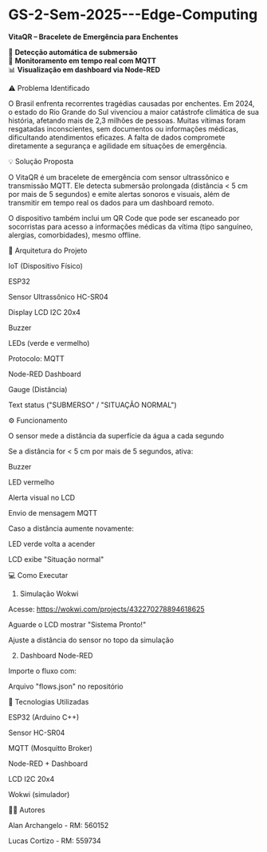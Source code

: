 # GS-2-Sem-2025---Edge-Computing

**VitaQR – Bracelete de Emergência para Enchentes**

🚨 **Detecção automática de submersão**  
🔔 **Monitoramento em tempo real com MQTT**  
📊 **Visualização em dashboard via Node-RED**


:warning: Problema Identificado

O Brasil enfrenta recorrentes tragédias causadas por enchentes. Em 2024, o estado do Rio Grande do Sul vivenciou a maior catástrofe climática de sua história, afetando mais de 2,3 milhões de pessoas. Muitas vítimas foram resgatadas inconscientes, sem documentos ou informações médicas, dificultando atendimentos eficazes. A falta de dados compromete diretamente a segurança e agilidade em situações de emergência.

:bulb: Solução Proposta

O VitaQR é um bracelete de emergência com sensor ultrassônico e transmissão MQTT. Ele detecta submersão prolongada (distância < 5 cm por mais de 5 segundos) e emite alertas sonoros e visuais, além de transmitir em tempo real os dados para um dashboard remoto.

O dispositivo também inclui um QR Code que pode ser escaneado por socorristas para acesso a informações médicas da vítima (tipo sanguíneo, alergias, comorbidades), mesmo offline.

:electric_plug: Arquitetura do Projeto

IoT (Dispositivo Físico)

ESP32

Sensor Ultrassônico HC-SR04

Display LCD I2C 20x4

Buzzer

LEDs (verde e vermelho)

Protocolo: MQTT

Node-RED Dashboard

Gauge (Distância)

Text status ("SUBMERSO" / "SITUAÇÃO NORMAL")

:gear: Funcionamento

O sensor mede a distância da superfície da água a cada segundo

Se a distância for < 5 cm por mais de 5 segundos, ativa:

Buzzer

LED vermelho

Alerta visual no LCD

Envio de mensagem MQTT

Caso a distância aumente novamente:

LED verde volta a acender

LCD exibe "Situação normal"

:computer: Como Executar

1. Simulação Wokwi

Acesse: https://wokwi.com/projects/432270278894618625

Aguarde o LCD mostrar "Sistema Pronto!"

Ajuste a distância do sensor no topo da simulação

2. Dashboard Node-RED

Importe o fluxo com:

Arquivo "flows.json" no repositório

:wrench: Tecnologias Utilizadas

ESP32 (Arduino C++)

Sensor HC-SR04

MQTT (Mosquitto Broker)

Node-RED + Dashboard

LCD I2C 20x4

Wokwi (simulador)

:man_technologist: Autores

Alan Archangelo - RM: 560152

Lucas Cortizo - RM: 559734
